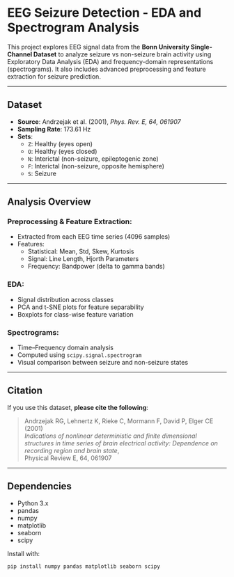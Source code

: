# EEG Seizure Detection - EDA and Spectrogram Analysis

This project explores EEG signal data from the **Bonn University Single-Channel Dataset** to analyze seizure vs non-seizure brain activity using Exploratory Data Analysis (EDA) and frequency-domain representations (spectrograms). It also includes advanced preprocessing and feature extraction for seizure prediction.

---

##  Dataset

- **Source**: Andrzejak et al. (2001), *Phys. Rev. E, 64, 061907*
- **Sampling Rate**: 173.61 Hz
- **Sets**:
  - `Z`: Healthy (eyes open)
  - `O`: Healthy (eyes closed)
  - `N`: Interictal (non-seizure, epileptogenic zone)
  - `F`: Interictal (non-seizure, opposite hemisphere)
  - `S`: Seizure

---

## Analysis Overview

###  Preprocessing & Feature Extraction:
- Extracted from each EEG time series (4096 samples)
- Features:
  - Statistical: Mean, Std, Skew, Kurtosis
  - Signal: Line Length, Hjorth Parameters
  - Frequency: Bandpower (delta to gamma bands)

###  EDA:
- Signal distribution across classes
- PCA and t-SNE plots for feature separability
- Boxplots for class-wise feature variation

### Spectrograms:
- Time–Frequency domain analysis
- Computed using `scipy.signal.spectrogram`
- Visual comparison between seizure and non-seizure states

---

## Citation

If you use this dataset, **please cite the following**:

> Andrzejak RG, Lehnertz K, Rieke C, Mormann F, David P, Elger CE (2001)  
> *Indications of nonlinear deterministic and finite dimensional structures in time series of brain electrical activity: Dependence on recording region and brain state*,  
> Physical Review E, 64, 061907

---

##  Dependencies

- Python 3.x
- pandas
- numpy
- matplotlib
- seaborn
- scipy

Install with:

```bash
pip install numpy pandas matplotlib seaborn scipy
